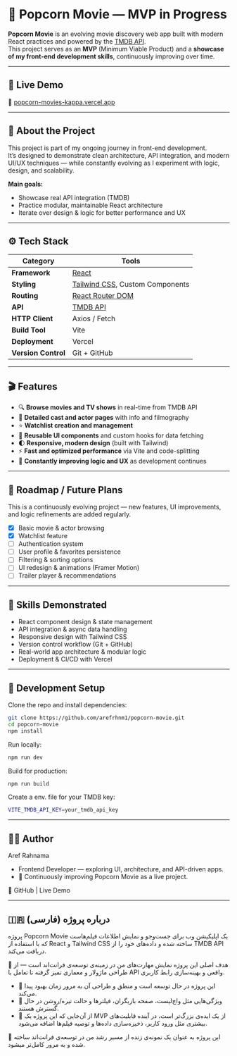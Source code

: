# 🍿 Popcorn Movie — MVP in Progress

**Popcorn Movie** is an evolving movie discovery web app built with modern React practices and powered by the [TMDB API](https://www.themoviedb.org/documentation/api).  
This project serves as an **MVP** (Minimum Viable Product) and a **showcase of my front-end development skills**, continuously improving over time.

---

## 🚀 Live Demo
🔗 [popcorn-movies-kappa.vercel.app](https://popcorn-movies-kappa.vercel.app/)

---

## 🧠 About the Project
This project is part of my ongoing journey in front-end development.  
It’s designed to demonstrate clean architecture, API integration, and modern UI/UX techniques — while constantly evolving as I experiment with logic, design, and scalability.

**Main goals:**
- Showcase real API integration (TMDB)
- Practice modular, maintainable React architecture
- Iterate over design & logic for better performance and UX

---

## ⚙️ Tech Stack

| Category | Tools |
|-----------|--------|
| **Framework** | [React](https://reactjs.org/) |
| **Styling** | [Tailwind CSS](https://tailwindcss.com/), Custom Components |
| **Routing** | [React Router DOM](https://reactrouter.com/) |
| **API** | [TMDB API](https://developer.themoviedb.org/docs) |
| **HTTP Client** | Axios / Fetch |
| **Build Tool** | Vite |
| **Deployment** | Vercel |
| **Version Control** | Git + GitHub |

---

## 🎬 Features
- 🔍 **Browse movies and TV shows** in real-time from TMDB API  
- 🧠 **Detailed cast and actor pages** with info and filmography  
- ⭐ **Watchlist creation and management**  
- 🧩 **Reusable UI components** and custom hooks for data fetching  
- 🌓 **Responsive, modern design** (built with Tailwind)  
- ⚡ **Fast and optimized performance** via Vite and code-splitting  
- 🔄 **Constantly improving logic and UX** as development continues  

---

## 📅 Roadmap / Future Plans
This is a continuously evolving project — new features, UI improvements, and logic refinements are added regularly.

- [x] Basic movie & actor browsing  
- [x] Watchlist feature  
- [ ] Authentication system  
- [ ] User profile & favorites persistence  
- [ ] Filtering & sorting options  
- [ ] UI redesign & animations (Framer Motion)  
- [ ] Trailer player & recommendations  

---

## 🧰 Skills Demonstrated
- React component design & state management  
- API integration & async data handling  
- Responsive design with Tailwind CSS  
- Version control workflow (Git + GitHub)  
- Real-world app architecture & modular logic  
- Deployment & CI/CD with Vercel  

---

## 🧪 Development Setup

Clone the repo and install dependencies:

```bash
git clone https://github.com/arefrhnm1/popcorn-movie.git
cd popcorn-movie
npm install
```
Run locally:

```bash
npm run dev
```
Build for production:
```bash
npm run build
```
Create a env. file for your TMDB key:
```bash
VITE_TMDB_API_KEY=your_tmdb_api_key
```

---

## 🧑‍💻 Author
Aref Rahnama
- Frontend Developer — exploring UI, architecture, and API-driven apps.
- 📍 Continuously improving Popcorn Movie as a live project.

🔗 GitHub
 | Live Demo

 ---

 ## 🇮🇷 درباره پروژه (فارسی)

پروژه Popcorn Movie یک اپلیکیشن وب برای جست‌وجو و نمایش اطلاعات فیلم‌هاست که با استفاده از React و Tailwind CSS ساخته شده و داده‌های خود را از TMDB API دریافت می‌کند.

🎯 هدف اصلی این پروژه نمایش مهارت‌های من در زمینه‌ی توسعه‌ی فرانت‌اند است — از طراحی ماژولار و معماری تمیز گرفته تا تعامل با API واقعی و بهینه‌سازی رابط کاربری.

- 🔹 این پروژه در حال توسعه است و منطق و طراحی آن به مرور زمان بهبود پیدا می‌کند.
- 🔹 ویژگی‌هایی مثل واچ‌لیست، صفحه بازیگران، فیلترها و حالت تیره/روشن در حال گسترش هستند.
- 🔹 از آن‌جایی که این پروژه یک MVP از یک ایده‌ی بزرگ‌تر است، در آینده قابلیت‌های بیشتری مثل ورود کاربر، ذخیره‌سازی داده‌ها و توصیه فیلم‌ها اضافه می‌شود.

🧩 این پروژه به عنوان یک نمونه‌ی زنده از مسیر رشد من در توسعه‌ی فرانت‌اند ساخته شده و به مرور کامل‌تر میشود.

